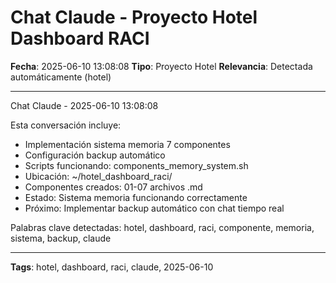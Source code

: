 # Chat Claude - Proyecto Hotel Dashboard RACI
**Fecha**: 2025-06-10 13:08:08
**Tipo**: Proyecto Hotel
**Relevancia**: Detectada automáticamente (hotel)

---

Chat Claude - 2025-06-10 13:08:08

Esta conversación incluye:
- Implementación sistema memoria 7 componentes
- Configuración backup automático
- Scripts funcionando: components_memory_system.sh
- Ubicación: ~/hotel_dashboard_raci/
- Componentes creados: 01-07 archivos .md
- Estado: Sistema memoria funcionando correctamente
- Próximo: Implementar backup automático con chat tiempo real

Palabras clave detectadas: hotel, dashboard, raci, componente, memoria, sistema, backup, claude

---

**Tags**: hotel, dashboard, raci, claude, 2025-06-10
